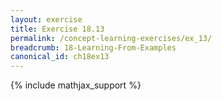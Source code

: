```yaml
---
layout: exercise
title: Exercise 18.13
permalink: /concept-learning-exercises/ex_13/
breadcrumb: 18-Learning-From-Examples
canonical_id: ch18ex13
---
```


{% include mathjax_support %}
